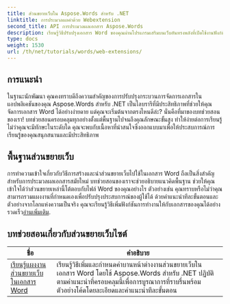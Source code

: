 ```yaml
---
title: ส่วนขยายเว็บใน Aspose.Words สำหรับ .NET
linktitle: การประมวลผลคำด้วย Webextension
second_title: API การประมวลผลเอกสาร Aspose.Words
description: เรียนรู้วิธีปรับปรุงเอกสาร Word ของคุณผ่านโปรแกรมเสริมบนเว็บอันทรงพลังที่เปิดใช้งานฟังก์ชันแบบไดนามิก ไม่ว่าคุณจะเป็นมือใหม่หรือผู้พัฒนาที่มีประสบการณ์
type: docs
weight: 1530
url: /th/net/tutorials/words/web-extensions/
---
```

## การแนะนำ

ในฐานะนักพัฒนา คุณคงทราบดีถึงความสำคัญของการปรับปรุงกระบวนการจัดการเอกสารในแอปพลิเคชันของคุณ Aspose.Words สำหรับ .NET เป็นไลบรารีที่มีประสิทธิภาพที่ช่วยให้คุณจัดการเอกสาร Word ได้อย่างง่ายดาย แต่คุณจะเริ่มต้นจากตรงไหนดีล่ะ? นั่นคือที่มาของบทช่วยสอนของเรา! บทช่วยสอนครอบคลุมทุกอย่างตั้งแต่พื้นฐานไปจนถึงคุณลักษณะขั้นสูง ทำให้ง่ายต่อการเรียนรู้ไม่ว่าคุณจะมีทักษะในระดับใด คุณจะพบกับเนื้อหาที่น่าสนใจซึ่งออกแบบมาเพื่อให้ประสบการณ์การเรียนรู้ของคุณสนุกสนานและมีประสิทธิภาพ

## พื้นฐานส่วนขยายเว็บ

 การทำความเข้าใจเกี่ยวกับวิธีการสร้างและนำส่วนขยายเว็บไปใช้ในเอกสาร Word ถือเป็นสิ่งสำคัญสำหรับการประมวลผลเอกสารสมัยใหม่ บทช่วยสอนของเราจะช่วยอธิบายแนวคิดพื้นฐาน ช่วยให้คุณเข้าใจได้ว่าส่วนขยายเหล่านี้โต้ตอบกับไฟล์ Word ของคุณอย่างไร ตัวอย่างเช่น คุณทราบหรือไม่ว่าคุณสามารถรวมแผงงานที่กำหนดเองเพื่อปรับปรุงประสบการณ์ของผู้ใช้ได้ ด้วยคำแนะนำทีละขั้นตอนและตัวอย่างจากโลกแห่งความเป็นจริง คุณจะเรียนรู้วิธีเพิ่มฟังก์ชันการทำงานให้กับเอกสารของคุณได้อย่างรวดเร็ว[อ่านเพิ่มเติม](./mastering-web-extension-task-panes/).

## บทช่วยสอนเกี่ยวกับส่วนขยายเว็บไซต์
| ชื่อ | คำอธิบาย |
| --- | --- |
| [เรียนรู้แผงงานส่วนขยายเว็บในเอกสาร Word](./mastering-web-extension-task-panes/) | เรียนรู้วิธีเพิ่มและกำหนดค่าบานหน้าต่างงานส่วนขยายเว็บในเอกสาร Word โดยใช้ Aspose.Words สำหรับ .NET ปฏิบัติตามคำแนะนำที่ครอบคลุมนี้เพื่อการบูรณาการที่ราบรื่นพร้อมตัวอย่างโค้ดโดยละเอียดและคำแนะนำทีละขั้นตอน|